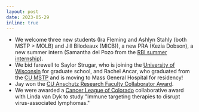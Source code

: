 ```yaml
---
layout: post
date: 2023-05-29
inline: true
---
```


- We welcome three new students (Ira Fleming and Ashlyn Stahly (both MSTP > MOLB) and Jill Bilodeaux (MICB)), a new PRA (Kezia Dobson), a new summer intern (Samantha del Pozo from the [RBI summer internship](https://medschool.cuanschutz.edu/rbi/training-and-education/summer-internship-program/about)).
- We bid farewell to Saylor Strugar, who is joining the [University of Wisconsin](https://ipib.wisc.edu/) for graduate school, and Rachel Ancar, who graduated from the [CU MSTP](https://medschool.cuanschutz.edu/mstp) and is moving to Mass General Hospital for residency!
- Jay won the [CU Anschutz Research Faculty Collaborator Award](https://research.cuanschutz.edu/university-research/news-events/research-awards-ceremony#ac-research-administration-award-7?utm_source=miragenews&utm_medium=miragenews&utm_campaign=news).
- We were awarded a [Cancer League of Colorado](https://www.cancerleague.org/) collaborative award with Linda van Dyk to study "Immune targeting therapies to disrupt virus-associated lymphomas."